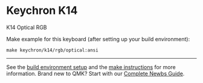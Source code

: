 # Keychron K14

K14 Optical RGB

Make example for this keyboard (after setting up your build environment):

    make keychron/k14/rgb/optical:ansi

* * *

See the [build environment setup](https://docs.qmk.fm/#/getting_started_build_tools) and the [make instructions](https://docs.qmk.fm/#/getting_started_make_guide) for more information. Brand new to QMK? Start with our [Complete Newbs Guide](https://docs.qmk.fm/#/newbs).
